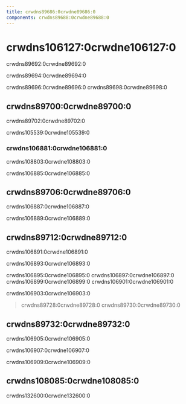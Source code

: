 ```yaml
---
title: crwdns89686:0crwdne89686:0
components: crwdns89688:0crwdne89688:0
---
```


# crwdns106127:0crwdne106127:0

<p class="description">crwdns89692:0crwdne89692:0</p>

crwdns89694:0crwdne89694:0

crwdns89696:0crwdne89696:0 crwdns89698:0crwdne89698:0

## crwdns89700:0crwdne89700:0

crwdns89702:0crwdne89702:0

crwdns105539:0crwdne105539:0

### crwdns106881:0crwdne106881:0

crwdns108803:0crwdne108803:0

crwdns106885:0crwdne106885:0

## crwdns89706:0crwdne89706:0

crwdns106887:0crwdne106887:0

crwdns106889:0crwdne106889:0

## crwdns89712:0crwdne89712:0

crwdns106891:0crwdne106891:0

crwdns106893:0crwdne106893:0

crwdns106895:0crwdne106895:0 crwdns106897:0crwdne106897:0 crwdns106899:0crwdne106899:0 crwdns106901:0crwdne106901:0

crwdns106903:0crwdne106903:0

> crwdns89728:0crwdne89728:0 crwdns89730:0crwdne89730:0

## crwdns89732:0crwdne89732:0

crwdns106905:0crwdne106905:0

crwdns106907:0crwdne106907:0

crwdns106909:0crwdne106909:0

## crwdns108085:0crwdne108085:0

crwdns132600:0crwdne132600:0